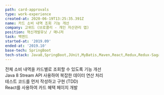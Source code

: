 ```yaml
---
path: card-approvals
type: work-experience
created-at: 2020-06-19T13:25:35.391Z
name: 카드 소비 내역 조회 기능 개선
company: 고위드 (브로콜리 - 개인 자산관리 앱)
position: 혁신개발유닛 / 매니저
task: 백엔드
started-at: '2019.09'
ended-at: '2019.10'
base-tech: SpringBoot
tech-stack: Java8,SpringBoot,JUnit,MyBatis,Maven,React,Redux,Redux-Saga,MySQL,AWS
---
```


전체 소비 내역을 카드별로 조회할 수 있도록 기능 개선<br/>
Java 8 Stream API 사용하여 복잡한 데이터 연산 처리<br/>
테스트 코드를 먼저 작성하고 구현 (TDD)<br/>
React를 사용하여 카드 혜택 페이지 개발
